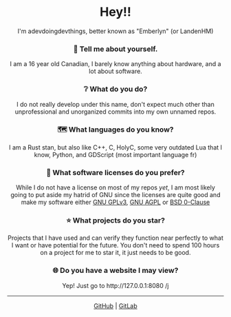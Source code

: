 <h1 align="center">Hey!!</h1>
<p align="center">I'm adevdoingdevthings, better known as "Emberlyn" (or LandenHM)</p>

<h3 align="center">🫵 Tell me about yourself.</h3>
<p align="center">I am a 16 year old Canadian, I barely know anything about hardware, and a lot about software.</p>

<h3 align="center">❔ What do you do?</h3>
<p align="center">I do not really develop under this name, don't expect much other than unprofessional and unorganized commits into my own unnamed repos.</p>

<h3 align="center">🗺️ What languages do you know?</h3>
<p align="center">I am a Rust stan, but also like C++, C, HolyC, some very outdated Lua that I know, Python, and GDScript (most important language fr)</p>

<h3 align="center">📜 What software licenses do you prefer?</h3>
<p align="center">While I do not have a license on most of my repos <i>yet</i>, I am most likely going to put aside my hatrid of GNU since the licenses are quite good and make my software either <a href="https://www.gnu.org/licenses/gpl-3.0.html#license-text">GNU GPLv3</a>, <a href="https://www.gnu.org/licenses/agpl-3.0.html#license-text">GNU AGPL</a> or <a href="https://opensource.org/license/0bsd">BSD 0-Clause</a></p>

<h3 align="center">⭐ What projects do you star?</h3>
<p align="center">Projects that I have used and can verify they function near perfectly to what I want or have potential for the future. You don't need to spend 100 hours on a project for me to star it, it just needs to be good.</p>

<h3 align="center">🌐 Do you have a website I may view?</h3>
<p align="center">Yep! Just go to http://127.0.0.1:8080 /j</p>

<hr style="border-top: 1px solid #FFFFFF;">

<p align=center><a href="https://github.com/adevdoingdevthings">GitHub</a> |  <a href="https://gitlab.com/LandenHM">GitLab</a></p>
